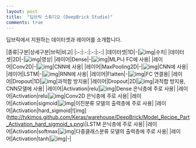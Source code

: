 ```yaml
---
layout: post
title:  "딥브릭 스튜디오 (DeepBrick Studio)"
comments: true
---
```

딥브릭에서 지원하는 데이터셋과 레이어를 소개합니다.

|종류|구분|상세구분|브릭|비고|
|:-:|:-:|:-:|:-:|
|데이터셋|1D|-|![img](http://tykimos.github.com/Keras/warehouse/DeepBrick/Model_Recipe_Part_Dataset_Vector_s.png)|수치|
|데이터셋|2D|-|![img](http://tykimos.github.com/Keras/warehouse/DeepBrick/Model_Recipe_Part_Dataset2D_s.png)|영상|
|레이어|Dense|-|![img](http://tykimos.github.com/Keras/warehouse/DeepBrick/Model_Recipe_Part_Dense_s.png)|MLP나 FC에 사용|
|레이어|Conv2D|-|![img](http://tykimos.github.com/Keras/warehouse/DeepBrick/Model_Recipe_Part_Conv2D_s.png)|CNN에 사용|
|레이어|MaxPooling2D|-|![img](http://tykimos.github.com/Keras/warehouse/DeepBrick/Model_Recipe_Part_MaxPooling2D_s.png)|CNN에 사용|
|레이어|LSTM|-|![img](http://tykimos.github.com/Keras/warehouse/DeepBrick/Model_Recipe_Part_LSTM_s.png)|RNN에 사용|
|레이어|Flatten|-|![img](http://tykimos.github.com/Keras/warehouse/DeepBrick/Model_Recipe_Part_Flatten_s.png)|FC 연결용|
|레이어|Dropout|1D|![img](http://tykimos.github.com/Keras/warehouse/DeepBrick/Model_Recipe_Part_Dropout_1D_s.png)|과적합 방지용|
|레이어|Dropout|2D|![img](http://tykimos.github.com/Keras/warehouse/DeepBrick/Model_Recipe_Part_Dropout_2D_s.png)|과적합 방지용, CNN모델에 사용|
|레이어|Activation|relu|![img](http://tykimos.github.com/Keras/warehouse/DeepBrick/Model_Recipe_Part_Activation_Relu_s.png)|Dense 은닉층에 주로 사용|
|레이어|Activation|relu|![img](http://tykimos.github.com/Keras/warehouse/DeepBrick/Model_Recipe_Part_Activation_Relu_2D_s.png)|Conv2D 은닉층에 주로 사용|
|레이어|Activation|sigmoid|![img](http://tykimos.github.com/Keras/warehouse/DeepBrick/Model_Recipe_Part_Activation_sigmoid_s.png)|이진분류 모델의 출력층에 주로 사용|
|레이어|Activation|hard_sigmoid|![img]
(http://tykimos.github.com/Keras/warehouse/DeepBrick/Model_Recipe_Part_Activation_hard_sigmoid_s.png)|LSTM 은닉층에 주로 사용|
|레이어|Activation|softmax|![img](http://tykimos.github.com/Keras/warehouse/DeepBrick/Model_Recipe_Part_Activation_softmax_s.png)|다중클래스분류 모델의 출력층에 주로 사용|
|레이어|Activation|tanh|![img](http://tykimos.github.com/Keras/warehouse/DeepBrick/Model_Recipe_Part_Activation_tanh_s.png)|-|